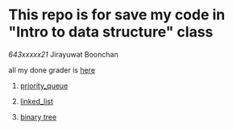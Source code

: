 # This repo is for save my code in **"Intro to data structure"** class

*643xxxxx21* Jirayuwat Boonchan 

all my done grader is [here](grader)

1. [priority_queue](priority_queue/PQ.md)
 
1. [linked_list](linked_list/linked_list.md)

1. [binary tree](binary_tree/binary_tree.md)
